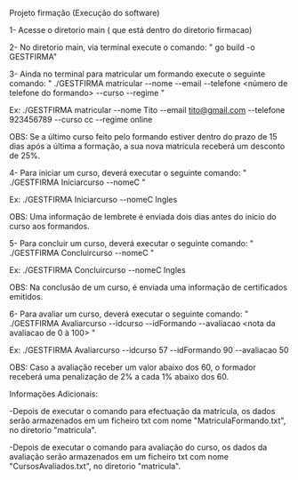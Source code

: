 Projeto firmação (Execução do software)

1- Acesse o diretorio main ( que está dentro do diretorio firmacao)

2- No diretorio main, via terminal execute o comando: " go build -o GESTFIRMA"

3- Ainda no terminal para matricular um formando execute o seguinte comando: " ./GESTFIRMA  matricular --nome <nome do formando> --email <email do formando> --telefone <número de telefone do formando> --curso <curso para matricula> --regime <online ou presencial> "

Ex: ./GESTFIRMA  matricular --nome Tito --email tito@gmail.com --telefone 923456789 --curso cc --regime online

   OBS:  Se a último curso feito pelo formando estiver dentro do prazo de 15 dias após a última a formação, a sua nova matricula receberá um desconto de 25%.

4- Para iniciar um curso, deverá executar o seguinte comando: " ./GESTFIRMA Iniciarcurso --nomeC <nome do curso> "

Ex: ./GESTFIRMA Iniciarcurso --nomeC Ingles

   OBS: Uma informação de lembrete é enviada dois dias antes do inicio do curso aos formandos.

5- Para concluir um curso, deverá executar o seguinte comando: " ./GESTFIRMA Concluircurso --nomeC <nome do curso> "

Ex: ./GESTFIRMA Concluircurso --nomeC Ingles

   OBS: Na conclusão de um curso, é enviada uma informação de certificados emitidos.

6- Para avaliar um curso, deverá executar o seguinte comando:  " ./GESTFIRMA Avaliarcurso --idcurso <ID do curso> --idFormando <ID do formando> --avaliacao <nota da avaliacao de 0 à 100> "

Ex:  ./GESTFIRMA Avaliarcurso --idcurso 57 --idFormando 90 --avaliacao 50

   OBS: Caso a avaliação receber um valor abaixo dos 60, o formador receberá uma penalização de 2% a cada 1% abaixo dos 60.

Informações Adicionais:  

  -Depois de executar o comando para efectuação da matricula, os dados serão armazenados em um ficheiro txt com nome "MatriculaFormando.txt", no diretorio "matricula".

  -Depois de executar o comando para avaliação do curso, os dados da avaliação serão armazenados em um ficheiro txt com nome "CursosAvaliados.txt", no diretorio "matricula".
